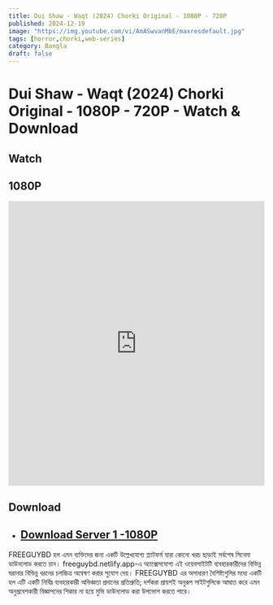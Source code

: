 ```yaml
---
title: Dui Shaw - Waqt (2024) Chorki Original - 1080P - 720P
published: 2024-12-19
image: "https://img.youtube.com/vi/AmASwvanMbE/maxresdefault.jpg"
tags: [horror,chorki,web-series]
category: Bangla
draft: false
---
```


# Dui Shaw - Waqt (2024) Chorki Original - 1080P - 720P - Watch & Download

## Watch
## 1080P
<iframe frameborder="0" allowfullscreen="true" scrolling="no" allow="autoplay;fullscreen" src="https://freecatvold.netlify.app/gdplayer?player=fluidplayer&provider=rand&format=video%2Fmp4&link=https://pixeldrain.com/api/file/uh9QLGK8/" style="border:0px #ffffff none;" height="560px" width="100%" allowfullscreen></iframe>



## Download  

* ## [Download Server 1 -1080P ](https://pixeldrain.com/api/file/uh9QLGK8/)



FREEGUYBD হল এমন ব্যক্তিদের জন্য একটি উল্লেখযোগ্য প্ল্যাটফর্ম যারা কোনো খরচ ছাড়াই সর্বশেষ সিনেমা ডাউনলোড করতে চান। freeguybd.netlify.app-এ অ্যাক্সেসযোগ্য এই ওয়েবসাইটটি ব্যবহারকারীদের বিভিন্ন ঘরানার বিভিন্ন ধরনের চলচ্চিত্র অন্বেষণ করার সুযোগ দেয়। FREEGUYBD এর অসাধারণ বৈশিষ্ট্যগুলির মধ্যে একটি হল এটি একটি নির্বিঘ্ন ব্যবহারকারী অভিজ্ঞতা প্রদানের প্রতিশ্রুতি; দর্শকরা প্রায়শই অনুরূপ সাইটগুলিকে আঘাত করে এমন অনুপ্রবেশকারী বিজ্ঞাপনের শিকার না হয়ে মুভি ডাউনলোড করা উপভোগ করতে পারে।
